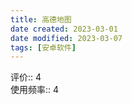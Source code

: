 ```yaml
---
title: 高德地图
date created: 2023-03-01
date modified: 2023-03-07
tags: [安卓软件]
---
```


评价:: 4  
使用频率:: 4
